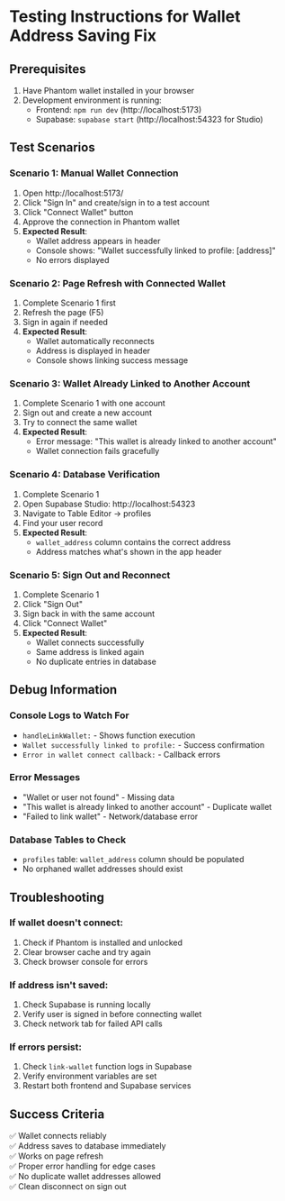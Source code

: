 # Testing Instructions for Wallet Address Saving Fix

## Prerequisites
1. Have Phantom wallet installed in your browser
2. Development environment is running:
   - Frontend: `npm run dev` (http://localhost:5173)
   - Supabase: `supabase start` (http://localhost:54323 for Studio)

## Test Scenarios

### Scenario 1: Manual Wallet Connection
1. Open http://localhost:5173/
2. Click "Sign In" and create/sign in to a test account
3. Click "Connect Wallet" button
4. Approve the connection in Phantom wallet
5. **Expected Result**: 
   - Wallet address appears in header
   - Console shows: "Wallet successfully linked to profile: [address]"
   - No errors displayed

### Scenario 2: Page Refresh with Connected Wallet
1. Complete Scenario 1 first
2. Refresh the page (F5)
3. Sign in again if needed
4. **Expected Result**:
   - Wallet automatically reconnects
   - Address is displayed in header
   - Console shows linking success message

### Scenario 3: Wallet Already Linked to Another Account
1. Complete Scenario 1 with one account
2. Sign out and create a new account
3. Try to connect the same wallet
4. **Expected Result**:
   - Error message: "This wallet is already linked to another account"
   - Wallet connection fails gracefully

### Scenario 4: Database Verification
1. Complete Scenario 1
2. Open Supabase Studio: http://localhost:54323
3. Navigate to Table Editor → profiles
4. Find your user record
5. **Expected Result**:
   - `wallet_address` column contains the correct address
   - Address matches what's shown in the app header

### Scenario 5: Sign Out and Reconnect
1. Complete Scenario 1
2. Click "Sign Out"
3. Sign back in with the same account
4. Click "Connect Wallet"
5. **Expected Result**:
   - Wallet connects successfully
   - Same address is linked again
   - No duplicate entries in database

## Debug Information

### Console Logs to Watch For
- `handleLinkWallet:` - Shows function execution
- `Wallet successfully linked to profile:` - Success confirmation
- `Error in wallet connect callback:` - Callback errors

### Error Messages
- "Wallet or user not found" - Missing data
- "This wallet is already linked to another account" - Duplicate wallet
- "Failed to link wallet" - Network/database error

### Database Tables to Check
- `profiles` table: `wallet_address` column should be populated
- No orphaned wallet addresses should exist

## Troubleshooting

### If wallet doesn't connect:
1. Check if Phantom is installed and unlocked
2. Clear browser cache and try again
3. Check browser console for errors

### If address isn't saved:
1. Check Supabase is running locally
2. Verify user is signed in before connecting wallet
3. Check network tab for failed API calls

### If errors persist:
1. Check `link-wallet` function logs in Supabase
2. Verify environment variables are set
3. Restart both frontend and Supabase services

## Success Criteria
✅ Wallet connects reliably  
✅ Address saves to database immediately  
✅ Works on page refresh  
✅ Proper error handling for edge cases  
✅ No duplicate wallet addresses allowed  
✅ Clean disconnect on sign out
